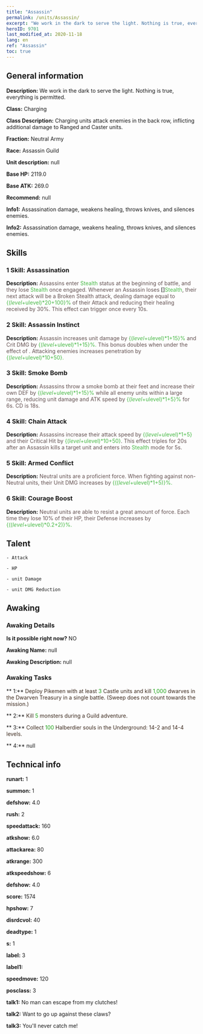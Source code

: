 ```yaml
---
title: "Assassin"
permalink: /units/Assassin/
excerpt: "We work in the dark to serve the light. Nothing is true, everything is permitted."
heroID: 9701
last_modified_at: 2020-11-18
lang: en
ref: "Assassin"
toc: true
---
```

## General information
 **Description:** We work in the dark to serve the light. Nothing is true, everything is permitted.

 **Class:** Charging

 **Class Description:** Charging units attack enemies in the back row, inflicting additional damage to Ranged and Caster units.

 **Fraction:** Neutral Army

 **Race:** Assassin Guild

 **Unit description:** null

 **Base HP:** 2119.0

 **Base ATK:** 269.0

 **Recommend:** null

 **Info1:** Assassination damage, weakens healing, throws knives, and silences enemies.

 **Info2:** Assassination damage, weakens healing, throws knives, and silences enemies.

## Skills
### 1 Skill: Assassination
 **Description:** <span style="color: #645252">Assassins enter <span style="color: black"><span style="color: #48b946">Stealth<span style="color: black"><span style="color: #645252"> status at the beginning of battle, and they lose <span style="color: black"><span style="color: #48b946">Stealth<span style="color: black"><span style="color: #645252"> once engaged. Whenever an Assassin loses <span style="color: black">[]<span style="color: black"><span style="color: #48b946">Stealth<span style="color: black"><span style="color: #645252">, their next attack will be a Broken Stealth attack, dealing damage equal to <span style="color: black"><span style="color: #48b946">{($level+$ulevel)*20+100}%<span style="color: black"><span style="color: #645252"> of their Attack and reducing their healing received by 30%. This effect can trigger once every 10s.<span style="color: black">

### 2 Skill: Assassin Instinct
 **Description:** <span style="color: #645252">Assassin increases <span style="color: black"><span style="color: #645252">unit damage by <span style="color: black"><span style="color: #48b946">{($level+$ulevel)*1+15}%<span style="color: black"><span style="color: #645252"> and Crit DMG by <span style="color: black"><span style="color: #48b946">{($level+$ulevel)*1+15}%.<span style="color: black"><span style="color: #645252"> This bonus doubles when under the effect of <span style="color: black"><span style="color: #48b946"><Hawkeye><span style="color: black"><span style="color: #645252">. Attacking<span style="color: black"><span style="color: #48b946"> <blind> <span style="color: black"><span style="color: #645252">enemies increases penetration by <span style="color: black"><span style="color: #48b946">{($level+$ulevel)*10+50}.<span style="color: black">

### 3 Skill: Smoke Bomb
 **Description:** <span style="color: #645252">Assassins throw a smoke bomb at their feet and increase their own DEF by <span style="color: black"><span style="color: #48b946">{($level+$ulevel)*1+15}%<span style="color: black"><span style="color: #645252"> while<span style="color: black"><span style="color: #48b946"> <blinding><span style="color: black"><span style="color: #645252"> all enemy units within a large range, reducing unit damage and ATK speed by <span style="color: black"><span style="color: #48b946">{($level+$ulevel)*1+5}%<span style="color: black"><span style="color: #645252"> for 6s. CD is 18s.<span style="color: black">

### 4 Skill: Chain Attack
 **Description:** <span style="color: #645252">Assassins increase their attack speed by <span style="color: black"><span style="color: #48b946">{($level+$ulevel)*1+5}<span style="color: black"><span style="color: #645252"> and their Critical Hit by <span style="color: black"><span style="color: #48b946">{($level+$ulevel)*10+50}<span style="color: black"><span style="color: #645252">. This effect triples for 20s after an Assassin kills a target unit and enters into <span style="color: black"><span style="color: #48b946">Stealth<span style="color: black"><span style="color: #645252"> mode for 5s.<span style="color: black">

### 5 Skill: Armed Conflict
 **Description:** <span style="color: #645252">Neutral units are a proficient force. When fighting against non-Neutral units, their <span style="color: black"><span style="color: #645252">Unit DMG increases by <span style="color: black"><span style="color: #48b946">{(($level+$ulevel)*1+5)}%.<span style="color: black">

### 6 Skill: Courage Boost
 **Description:** <span style="color: #645252">Neutral units are able to resist a great amount of force. Each time they lose 10% of their HP, their <span style="color: black"><span style="color: #645252">Defense increases by <span style="color: black"><span style="color: #48b946">{(($level+$ulevel)*0.2+2)}%.<span style="color: black">

## Talent

    - Attack

    - HP

    - unit Damage

    - unit DMG Reduction

## Awaking
### Awaking Details
 **Is it possible right now?** NO

 **Awaking Name:** null

 **Awaking Description:** null

### Awaking Tasks

 ** 1:** <span style="color: #3c2a1e">Deploy Pikemen with at least <span style="color: black"><span style="color: #1ca216">3<span style="color: black"><span style="color: #3c2a1e"> Castle units and kill <span style="color: black"><span style="color: #1ca216">1,000<span style="color: black"><span style="color: #3c2a1e"> dwarves in the Dwarven Treasury in a single battle. (Sweep does not count towards the mission.)<span style="color: black">

 ** 2:** <span style="color: #3c2a1e">Kill <span style="color: black"><span style="color: #1ca216">5<span style="color: black"><span style="color: #3c2a1e"> monsters during a Guild adventure.<span style="color: black">

 ** 3:** <span style="color: #3c2a1e">Collect <span style="color: black"><span style="color: #1ca216">100<span style="color: black"><span style="color: #3c2a1e"> Halberdier souls in the Underground: 14-2 and 14-4 levels.<span style="color: black">

 ** 4:** null

## Technical info
 **runart:** 1

 **summon:** 1

 **defshow:** 4.0

 **rush:** 2

 **speedattack:** 160

 **atkshow:** 6.0

 **attackarea:** 80

 **atkrange:** 300

 **atkspeedshow:** 6

 **defshow:** 4.0

 **score:** 1574

 **hpshow:** 7

 **disrdcvol:** 40

 **deadtype:** 1

 **s:** 1

 **label:** 3

 **label1:** 

 **speedmove:** 120

 **posclass:** 3

 **talk1:** No man can escape from my clutches!

 **talk2:** Want to go up against these claws?

 **talk3:** You'll never catch me!

